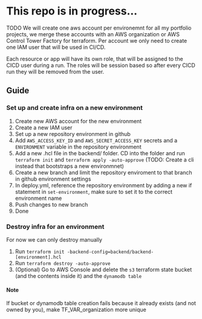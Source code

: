 # This repo is in progress...

TODO
We will create one aws account per environemnt for all my portfolio projects, we merge these accounts with an AWS organization or AWS Control Tower Factory for terraform.
Per account we only need to create one IAM user that will be used in CI/CD.

Each resource or app will have its own role, that will be assigned to the CICD user during a run.
The roles will be session based so after every CICD run they will be removed from the user.


## Guide

### Set up and create infra on a new environment
1. Create new AWS account for the new environment
2. Create a new IAM user
3. Set up a new repository environment in github
4. Add `AWS_ACCESS_KEY_ID` and `AWS_SECRET_ACCESS_KEY` secrets and a `ENVIRONMENT` variable in the repository environment
5. Add a new .hcl file in the backend/ folder. CD into the folder and run `terraform init` and `terraform apply -auto-approve` (TODO: Create a cli instead that bootstraps a new environmnet)
6. Create a new branch and limit the repository enviroment to that branch in github environment settings
7. In deploy.yml, reference the repository environment by adding a new if statement in `set-environment`, make sure to set it to the correct environment name
8. Push changes to new branch
9. Done

### Destroy infra for an environment
For now we can only destroy manually
1. Run `terraform init -backend-config=backend/backend-[environment].hcl`
2. Run `terraform destroy -auto-approve`
3. (Optional) Go to AWS Console and delete the `s3` terraform state bucket (and the contents inside it) and the `dynamodb table`


#### Note
If bucket or dynamodb table creation fails because it already exists (and not owned by you), make TF_VAR_organization more unique